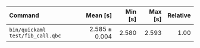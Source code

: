 | Command | Mean [s] | Min [s] | Max [s] | Relative |
|:---|---:|---:|---:|---:|
| `bin/quickaml test/fib_call.qbc` | 2.585 ± 0.004 | 2.580 | 2.593 | 1.00 |
